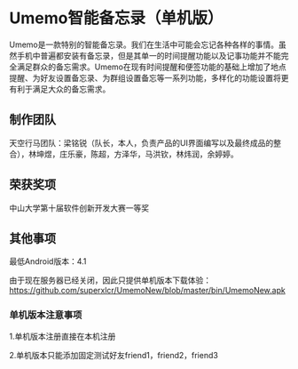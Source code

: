 # Umemo智能备忘录（单机版）
Umemo是一款特别的智能备忘录。我们在生活中可能会忘记各种各样的事情。虽然手机中普遍都安装有备忘录，但是其单一的时间提醒功能以及记事功能并不能完全满足群众的备忘需求。Umemo在现有时间提醒和便签功能的基础上增加了地点提醒、为好友设置备忘录、为群组设置备忘等一系列功能，多样化的功能设置将更有利于满足大众的备忘需求。

## 制作团队
天空行马团队：梁铭锐（队长，本人，负责产品的UI界面编写以及最终成品的整合），林坤煜，庄乐豪，陈超，方泽华，马洪钦，林炜润，余婷婷。

## 荣获奖项
中山大学第十届软件创新开发大赛一等奖

## 其他事项
最低Android版本：4.1

由于现在服务器已经关闭，因此只提供单机版本下载体验：https://github.com/superxlcr/UmemoNew/blob/master/bin/UmemoNew.apk

### 单机版本注意事项
1.单机版本注册直接在本机注册

2.单机版本只能添加固定测试好友friend1，friend2，friend3

